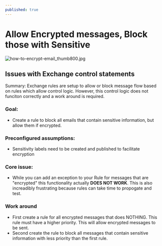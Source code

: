 ```yaml
---
published: true
---
```

# Allow Encrypted messages, Block those with Sensitive

![how-to-encrypt-email_thumb800.jpg]({{site.baseurl}}/how-to-encrypt-email_thumb800.jpg)


## Issues with Exchange control statements

Summary:  Exchange rules are setup to allow or block message flow based on rules which allow control logic.  However, this control logic does not funciton correctly and a work around is required.

### Goal:  
-  Create a rule to block all emails that contain sensitive information, but allow them if encrypted.

### Preconfigured assumptions:  
-  Sensitivity labels need to be created and published to facilitate encryption 

### Core issue:  
-  While you can add an exception to your Rule for messages that are "encrypted" this functionality actually **DOES NOT WORK**.  This is also increadibly frustrating because rules can take time to propogate and test.


### Work around
-  First create a rule for all encrypted messages that does NOTHING.  This rule must have a higher priority. This will allow encrypted messages to be sent.
-  Second create the rule to block all messages that contain sensitive information with less priority than the first rule.
